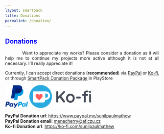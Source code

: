 ```yaml
---
layout: smartpack
title: Donations
permalink: /donation/
---
```


<style>
    tab1 { padding-left: 4em; }
</style>

<h2 style="color: blue">Donations</h2>

<p style="text-align: justify;"><tab1>Want to appreciate my works? Please consider a donation as it will help me to continue my projects more active although it is not at all necessary. I'll really appreciate it!</tab1></p>

<p>Currently, I can accept direct donations (<strong>recommended</strong>) via <a href="https://www.paypal.me/sunilpaulmathew" target="_blank">PayPal</a> or <a href="https://ko-fi.com/sunilpaulmathew" target="_blank">Ko-fi</a>, or through <a href="https://play.google.com/store/apps/details?id=com.smartpack.donate" target="_blank">SmartPack Donation Package</a> in PlayStore</p>

<p><a href="https://www.paypal.me/sunilpaulmathew" target="_blank"><img src="https://github.com/SmartPack/SmartPack.github.io/blob/master/asset/pic005.png?raw=true" alt="" width="75" height="75" /></a> <a href="https://ko-fi.com/sunilpaulmathew" target="_blank"><img src="https://github.com/SmartPack/SmartPack.github.io/blob/master/asset/pic010.png?raw=true" alt="" width="202" height="75" /></a></p>

<p><strong>PayPal Donation url</strong>: <a href="https://www.paypal.me/sunilpaulmathew" target="_blank">https://www.paypal.me/sunilpaulmathew</a><br><strong>PayPal Donation  email</strong>: <a href="mailto:menacherry@af.czu.cz">menacherry@af.czu.cz</a><br><strong>Ko-fi Donation url</strong>: <a href="https://ko-fi.com/sunilpaulmathew" target="_blank">https://ko-fi.com/sunilpaulmathew</a>
</p>

<p><a href="https://play.google.com/store/apps/details?id=com.smartpack.donate" target="_blank"><img src="https://play.google.com/intl/en_us/badges/images/generic/en-play-badge.png" alt="" height="60" /></a></p>
